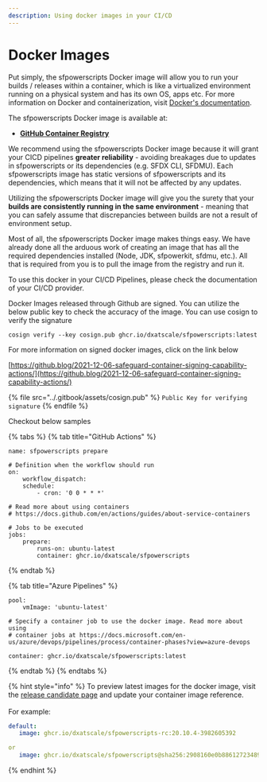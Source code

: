 ```yaml
---
description: Using docker images in your CI/CD
---
```


# Docker Images

Put simply, the sfpowerscripts Docker image will allow you to run your builds / releases within a container, which is like a virtualized environment running on a physical system and has its own OS, apps etc. For more information on Docker and containerization, visit [Docker's documentation](https://docs.docker.com).

The sfpowerscripts Docker image is available at:

* [**GitHub Container Registry**](https://github.com/orgs/dxatscale/packages/container/package/sfpowerscripts)

We recommend using the sfpowerscripts Docker image because it will grant your CICD pipelines **greater reliability** - avoiding breakages due to updates in sfpowerscripts or its dependencies (e.g. SFDX CLI, SFDMU). Each sfpowerscripts image has static versions of sfpowerscripts and its dependencies, which means that it will not be affected by any updates.

Utilizing the sfpowerscripts Docker image will give you the surety that your **builds are consistently running in the same environment** - meaning that you can safely assume that discrepancies between builds are not a result of environment setup.

Most of all, the sfpowerscripts Docker image makes things easy. We have already done all the arduous work of creating an image that has all the required dependencies installed (Node, JDK, sfpowerkit, sfdmu, etc.). All that is required from you is to pull the image from the registry and run it.

To use this docker in your CI/CD Pipelines, please check the documentation of your CI/CD provider.

Docker Images released through Github are signed. You can utilize the below public key to check the accuracy of the image. You can use cosign to verify the signature

`cosign verify --key cosign.pub ghcr.io/dxatscale/sfpowerscripts:latest`

For more information on signed docker images, click on the link below

[https://github.blog/2021-12-06-safeguard-container-signing-capability-actions/](https://github.blog/2021-12-06-safeguard-container-signing-capability-actions/)

{% file src="../.gitbook/assets/cosign.pub" %}
`Public Key for verifying signature`
{% endfile %}

Checkout below samples

{% tabs %}
{% tab title="GitHub Actions" %}
```
name: sfpowerscripts prepare

# Definition when the workflow should run
on:
    workflow_dispatch:
    schedule:
        - cron: '0 0 * * *'

# Read more about using containers
# https://docs.github.com/en/actions/guides/about-service-containers

# Jobs to be executed
jobs:
    prepare:
        runs-on: ubuntu-latest
        container: ghcr.io/dxatscale/sfpowerscripts
```
{% endtab %}

{% tab title="Azure Pipelines" %}
```
pool:
    vmImage: 'ubuntu-latest'

# Specify a container job to use the docker image. Read more about using
# container jobs at https://docs.microsoft.com/en-us/azure/devops/pipelines/process/container-phases?view=azure-devops

container: ghcr.io/dxatscale/sfpowerscripts:latest
```
{% endtab %}
{% endtabs %}

{% hint style="info" %}
To preview latest images for the docker image, visit the [release candidate page](https://github.com/dxatscale/sfpowerscripts/pkgs/container/sfpowerscripts-rc) and update your container image reference.\
\
For example:

```yaml
default:
   image: ghcr.io/dxatscale/sfpowerscripts-rc:20.10.4-3982605392

or
   image: ghcr.io/dxatscale/sfpowerscripts@sha256:2908160e0b886127234895d94a6fe0d33a28652aa4a10f702c74d93176d7a350
```
{% endhint %}

